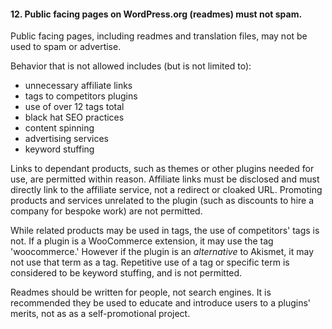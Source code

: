 <h4>12. Public facing pages on WordPress.org (readmes) must not spam.</h4>

Public facing pages, including readmes and translation files, may not be used to spam or advertise.

Behavior that is not allowed includes (but is not limited to):
<ul>
    <li>unnecessary affiliate links</li>
    <li>tags to competitors plugins</li>
    <li>use of over 12 tags total</li>
    <li>black hat SEO practices</li>
    <li>content spinning</li>
    <li>advertising services</li>
    <li>keyword stuffing</li>
</ul>

Links to dependant products, such as themes or other plugins needed for use, are permitted within reason. Affiliate links must be disclosed and must directly link to the affiliate service, not a redirect or cloaked URL. Promoting products and services unrelated to the plugin (such as discounts to hire a company for bespoke work) are not permitted.

While related products may be used in tags, the use of competitors' tags is not. If a plugin is a WooCommerce extension, it may use the tag 'woocommerce.' However if the plugin is an <em>alternative</em> to Akismet, it may not use that term as a tag. Repetitive use of a tag or specific term is considered to be keyword stuffing, and is not permitted.

Readmes should be written for people, not search engines. It is recommended they be used to educate and introduce users to a plugins' merits, not as as a self-promotional project.
